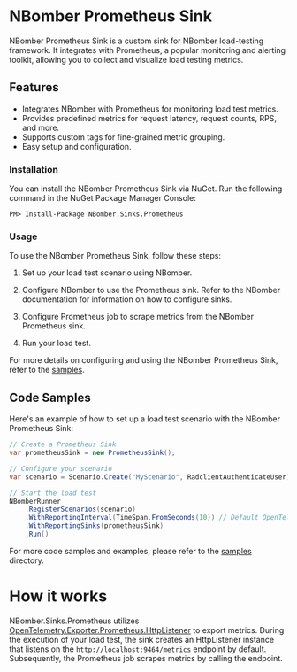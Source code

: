 # NBomber Prometheus Sink

NBomber Prometheus Sink is a custom sink for NBomber load-testing framework. It integrates with Prometheus, a popular monitoring and alerting toolkit, allowing you to collect and visualize load testing metrics.

## Features

- Integrates NBomber with Prometheus for monitoring load test metrics.
- Provides predefined metrics for request latency, request counts, RPS, and more.
- Supports custom tags for fine-grained metric grouping.
- Easy setup and configuration.

### Installation

You can install the NBomber Prometheus Sink via NuGet. Run the following command in the NuGet Package Manager Console:
```code
PM> Install-Package NBomber.Sinks.Prometheus
```

### Usage

To use the NBomber Prometheus Sink, follow these steps:

1. Set up your load test scenario using NBomber.

2. Configure NBomber to use the Prometheus sink. Refer to the NBomber documentation for information on how to configure sinks.

3. Configure Prometheus job to scrape metrics from the NBomber Prometheus sink.

4. Run your load test.

For more details on configuring and using the NBomber Prometheus Sink, refer to the [samples](link-to-documentation).

## Code Samples

Here's an example of how to set up a load test scenario with the NBomber Prometheus Sink:

```csharp
// Create a Prometheus Sink
var prometheusSink = new PrometheusSink();

// Configure your scenario
var scenario = Scenario.Create("MyScenario", RadclientAuthenticateUser);

// Start the load test
NBomberRunner
    .RegisterScenarios(scenario)
    .WithReportingInterval(TimeSpan.FromSeconds(10)) // Default OpenTelemetry exporter reporting interval
    .WithReportingSinks(prometheusSink)
    .Run()
```

For more code samples and examples, please refer to the [samples](link-to-documentation) directory.

# How it works

NBomber.Sinks.Prometheus utilizes [OpenTelemetry.Exporter.Prometheus.HttpListener](https://github.com/open-telemetry/opentelemetry-dotnet/tree/main/src/OpenTelemetry.Exporter.Prometheus.HttpListener) to export metrics.
During the execution of your load test, the sink creates an HttpListener instance that listens on the `http://localhost:9464/metrics` endpoint by default.
Subsequently, the Prometheus job scrapes metrics by calling the endpoint.